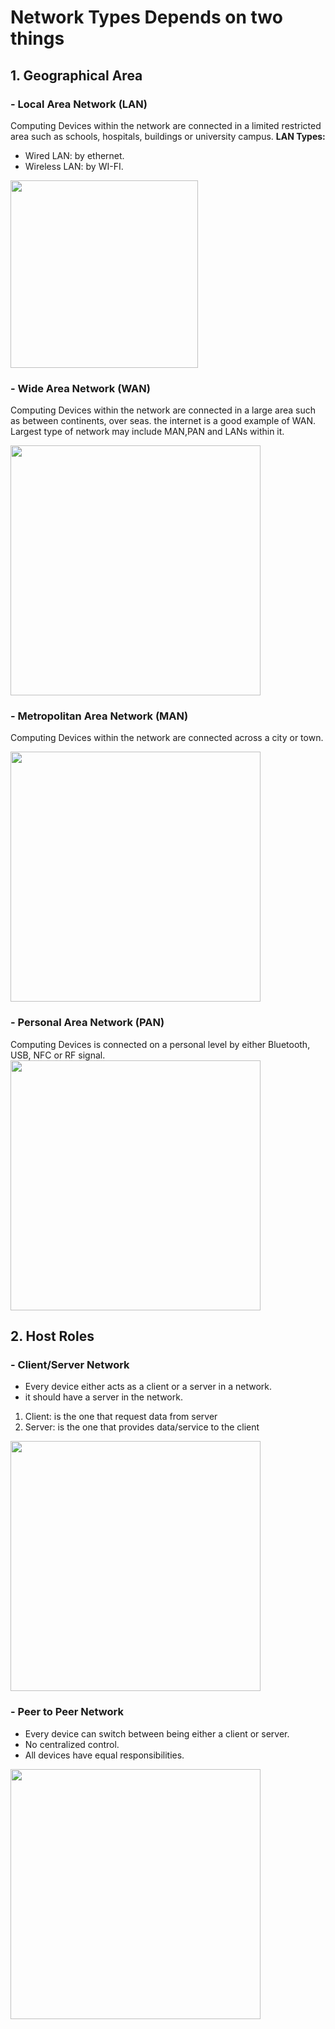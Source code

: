 # Network Types Depends on two things

## 1. Geographical Area
### - Local Area Network (LAN)
Computing Devices within the network are connected in a limited restricted area such as schools, hospitals, buildings or university campus.
**LAN Types:**
- Wired LAN: by ethernet.
- Wireless LAN: by WI-FI.
  
<img src="https://github.com/Reemaa828/NetworkLinuxBasics/assets/112731236/d48b1389-6a0f-458a-accc-b6d1045956ed" width="300" align="center">


### - Wide Area Network (WAN)
Computing Devices within the network are connected in a large area such as between continents, over seas. the internet is a good example of WAN.
Largest type of network may include MAN,PAN and LANs within it.

<img src="https://github.com/Reemaa828/NetworkLinuxBasics/assets/112731236/f95def7a-2c75-4c6e-ab11-903f663bb39c" width="400">

### - Metropolitan Area Network (MAN)
Computing Devices within the network are connected across a city or town.

<img src="https://github.com/Reemaa828/NetworkLinuxBasics/assets/112731236/c95b1f6a-fc3f-4741-9dd3-cd5e6ab24eed" width="400">

### - Personal Area Network (PAN)
Computing Devices is connected on a personal level by either Bluetooth, USB, NFC or RF signal.
<img src="https://github.com/Reemaa828/NetworkLinuxBasics/assets/112731236/146edfc5-e0fa-4a59-a197-01c40ae2801b" width="400">
## 2. Host Roles 

### - Client/Server Network
- Every device either acts as  a client or a server in a network.
- it should have a server in the network.
1. Client: is the one that request data from server
2. Server: is the one that provides data/service to the client
<img src="https://github.com/Reemaa828/NetworkLinuxBasics/assets/112731236/af19413d-46e8-422e-9433-761d73ab1b37" width="400">

### -  Peer to Peer Network
- Every device can switch between being either a client or server.
- No centralized control.
- All devices have equal responsibilities. 
<img src="https://github.com/Reemaa828/NetworkLinuxBasics/assets/112731236/9de87433-f101-4397-95c1-53f569dfa513" width="400">


